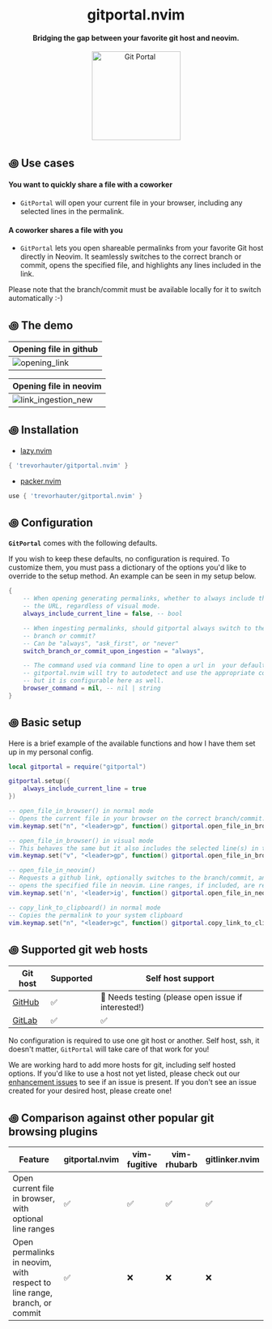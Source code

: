 <div align="center">

# gitportal.nvim
#### Bridging the gap between your favorite git host and neovim.


<img alt="Git Portal" height="175" src="/assets/gitportal-icon.png" />
</div>
  
## ꩜ Use cases
#### You want to quickly share a file with a coworker 
- `GitPortal` will open your current file in your browser, including any selected lines in the permalink.

#### A coworker shares a file with you 
- `GitPortal` lets you open shareable permalinks from your favorite Git host directly in Neovim. It seamlessly switches to the correct branch or commit, opens the specified file, and highlights any lines included in the link.

Please note that the branch/commit must be available locally for it to switch automatically :-) 

## ꩜ The demo
| Opening file in github |
| --- |
| ![opening_link](https://github.com/user-attachments/assets/0ca39d86-db90-4e4e-a58d-a457ddf11d33) |

| Opening file in neovim |
| --- |
| ![link_ingestion_new](https://github.com/user-attachments/assets/fa04e1f0-ad2c-4afa-bf2d-9098d78438bd) |

## ꩜ Installation
- [lazy.nvim](https://github.com/folke/lazy.nvim)
```lua
{ 'trevorhauter/gitportal.nvim' }
```

- [packer.nvim](https://github.com/wbthomason/packer.nvim)
```lua
use { 'trevorhauter/gitportal.nvim' }
```

## ꩜ Configuration
**`GitPortal`** comes with the following defaults.

If you wish to keep these defaults, no configuration is required. To customize them, you must pass a dictionary of the options you'd like to override to the setup method. An example can be seen in my setup below.
```lua
{
    -- When opening generating permalinks, whether to always include the current line in
    -- the URL, regardless of visual mode.
    always_include_current_line = false, -- bool

    -- When ingesting permalinks, should gitportal always switch to the specified
    -- branch or commit?
    -- Can be "always", "ask_first", or "never"
    switch_branch_or_commit_upon_ingestion = "always",

    -- The command used via command line to open a url in  your default browser.
    -- gitportal.nvim will try to autodetect and use the appropriate command
    -- but it is configurable here as well.
    browser_command = nil, -- nil | string
}
```

## ꩜ Basic setup
Here is a brief example of the available functions and how I have them set up in my personal config.
```lua
local gitportal = require("gitportal")

gitportal.setup({
    always_include_current_line = true
})

-- open_file_in_browser() in normal mode
-- Opens the current file in your browser on the correct branch/commit.
vim.keymap.set("n", "<leader>gp", function() gitportal.open_file_in_browser() end)

-- open_file_in_browser() in visual mode
-- This behaves the same but it also includes the selected line(s) in the permalink.
vim.keymap.set("v", "<leader>gp", function() gitportal.open_file_in_browser() end)

-- open_file_in_neovim()
-- Requests a github link, optionally switches to the branch/commit, and
-- opens the specified file in neovim. Line ranges, if included, are respected.
vim.keymap.set('n', '<leader>ig', function() gitportal.open_file_in_neovim() end) 

-- copy_link_to_clipboard() in normal mode
-- Copies the permalink to your system clipboard
vim.keymap.set("n", "<leader>gc", function() gitportal.copy_link_to_clipboard() end)

```

## ꩜ Supported git web hosts
Git host                        | Supported          | Self host support 
--------------------------------|--------------------|---------------------------
[GitHub](https://github.com/)   | :white_check_mark: | 🔎 Needs testing (please open issue if interested!)
[GitLab](https://gitlab.com/)   | :white_check_mark: | :white_check_mark:

No configuration is required to use one git host or another. Self host, ssh, it doesn't matter, `GitPortal` will take care of that work for you!

We are working hard to add more hosts for git, including self hosted options. If you'd like to use a host not yet listed, please check out our [enhancement issues](https://github.com/trevorhauter/gitportal.nvim/issues?q=is%3Aopen+is%3Aissue+label%3Aenhancement) to see if an issue is present. If you don't see an issue created for your desired host, please create one!

## ꩜ Comparison against other popular git browsing plugins

Feature                                                 | gitportal.nvim              | vim-fugitive       | vim-rhubarb        | gitlinker.nvim       
--------------------------------------------------------|-----------------------------|--------------------|--------------------|----------------------
Open current file in browser, with optional line ranges | :white_check_mark:          | :white_check_mark: | :white_check_mark: | :white_check_mark:   
Open permalinks in neovim, with respect to line range, branch, or commit|:white_check_mark:| :x:           | :x:                | :x:                  
